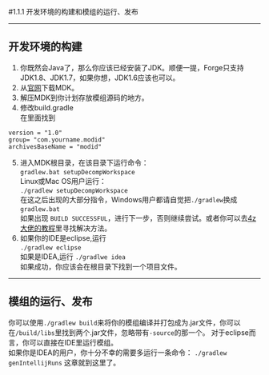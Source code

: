 ﻿#1.1.1 开发环境的构建和模组的运行、发布

----------

## 开发环境的构建
1. 你既然会Java了，那么你应该已经安装了JDK。顺便一提，Forge只支持JDK1.8、JDK1.7，如果你想，JDK1.6应该也可以。
2. 从[官网](https://files.minecraftforge.net/maven/net/minecraftforge/forge/index_1.12.2.html)下载MDK。
3. 解压MDK到你计划存放模组源码的地方。
4. 修改build.gradle  
在里面找到  
```
version = "1.0"
group= "com.yourname.modid"
archivesBaseName = "modid"
```
5. 进入MDK根目录，在该目录下运行命令：  
```gradlew.bat setupDecompWorkspace```  
Linux或Mac OS用户运行：  
```./gradlew setupDecompWorkspace```  
在这之后出现的大部分指令，Windows用户都请自觉把`./gradlew`换成`gradlew.bat`  
如果出现 `BUILD SUCCESSFUL`，进行下一步，否则继续尝试。或者你可以去[4z大佬的教程](https://fmltutor.ustc-zzzz.net/1.1-%E9%85%8D%E7%BD%AE%E4%BD%A0%E7%9A%84%E5%B7%A5%E4%BD%9C%E7%8E%AF%E5%A2%83.html)里寻找解决方法。
6. 如果你的IDE是eclipse,运行  
```./gradlew eclipse```  
如果是IDEA,运行
```./gradlwe idea```  
如果成功，你应该会在根目录下找到一个项目文件。

----------
## 模组的运行、发布
你可以使用`./gradlew build`来将你的模组编译并打包成为.jar文件，你可以在`/build/libs`里找到两个.jar文件，忽略带有`-source`的那一个。
对于eclipse而言，你可以直接在IDE里运行模组。  
如果你是IDEA的用户，你十分不幸的需要多运行一条命令：
`./gradlew genIntellijRuns`
这章就到这里了。